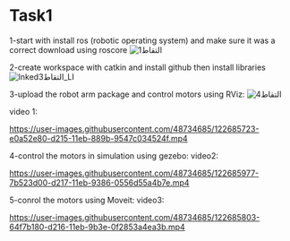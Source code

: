 # Task1

1-start with install ros (robotic operating system) and make sure it was a correct download using roscore
![التقاط1](https://user-images.githubusercontent.com/48734685/122681162-bb0b2b80-d1fb-11eb-9bb3-1bf3a50dfc78.PNG)

2-create workspace with catkin and install github then install libraries
![Inkedالتقاط3_LI](https://user-images.githubusercontent.com/48734685/122681347-7633c480-d1fc-11eb-86e4-ea14b568255a.jpg)

3-upload the robot arm package and control motors using RViz:
![التقاط4](https://user-images.githubusercontent.com/48734685/122681381-b2ffbb80-d1fc-11eb-98dc-8dad3089f6b8.PNG)
 
video 1:


https://user-images.githubusercontent.com/48734685/122685723-e0a52e80-d215-11eb-889b-9547c034524f.mp4



4-control the motors in simulation using gezebo:
video2:


https://user-images.githubusercontent.com/48734685/122685977-7b523d00-d217-11eb-9386-0556d55a4b7e.mp4



5-conrol the motors using Moveit:
video3:


https://user-images.githubusercontent.com/48734685/122685803-64f7b180-d216-11eb-9b3e-0f2853a4ea3b.mp4


